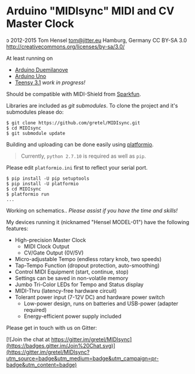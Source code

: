 Arduino "MIDIsync" MIDI and CV Master Clock
=
ɔ 2012-2015 Tom Hensel <tom@jitter.eu> Hamburg, Germany
CC BY-SA 3.0 http://creativecommons.org/licenses/by-sa/3.0/

At least running on
- [Arduino Duemilanove](http://arduino.cc/en/Main/arduinoBoardDuemilanove)
- [Arduino Uno](http://arduino.cc/en/Main/arduinoBoardUno)
- [Teensy 3.1](https://www.pjrc.com/store/teensy31.html) *work in progress!*

Should be compatible with MIDI-Shield from [Sparkfun](https://www.sparkfun.com/products/9595).

Libraries are included as *git submodules*. To clone the project and it's submodules please do:

```shell
$ git clone https://github.com/gretel/MIDIsync.git
$ cd MIDIsync
$ git submodule update
```

Building and uploading can be done easily using [platformio](http://platformio.org).

> Currently, `python 2.7.10` is required as well as `pip`.

Please edit `platformio.ini` first to reflect your serial port.

```
$ pip install -U pip setuptools
$ pip install -U platformio
$ cd MIDIsync
$ platformio run
...
```

Working on schematics.. _Please assist if you have the time and skills!_

My devices running it (nicknamed "Hensel MODEL-01") have the following features:

- High-precision Master Clock
	- MIDI Clock Output
	- CV/Gate Output (0V/5V)
- Micro-adjustable Tempo (endless rotary knob, two speeds)
- Tap-Tempo Function (dropout protection, auto-smoothing)
- Control MIDI Equipment (start, continue, stop)
- Settings can be saved in non-volatile memory
- Jumbo Tri-Color LEDs for Tempo and Status display
- MIDI-Thru (latency-free hardware circuit)
- Tolerant power input (7-12V DC) and hardware power switch
	- Low-power design, runs on batteries and USB-power (adapter required)
	- Energy-efficient power supply included

Please get in touch with us on Gitter:

[![Join the chat at https://gitter.im/gretel/MIDIsync](https://badges.gitter.im/Join%20Chat.svg)](https://gitter.im/gretel/MIDIsync?utm_source=badge&utm_medium=badge&utm_campaign=pr-badge&utm_content=badge)
